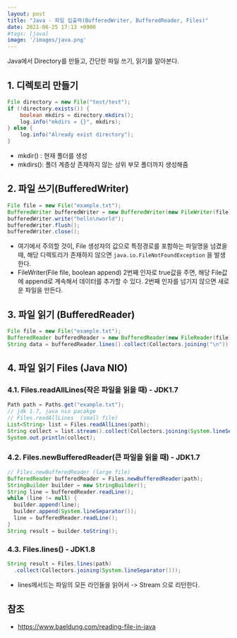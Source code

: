 ```yaml
---
layout: post
title: "Java - 파일 입출력(BufferedWriter, BufferedReader, Files)"
date: 2021-06-25 17:13 +0900
#tags: [java]
image: '/images/java.png'
---
```


Java에서 Directory를 만들고, 간단한 파일 쓰기, 읽기를 알아본다. 

## 1. 디렉토리 만들기

```java
File directory = new File("test/test");
if (!directory.exists()) {
    boolean mkdirs = directory.mkdirs();
    log.info("mkdirs = {}", mkdirs);
} else {
    log.info("Already exist directory");
}
```

- mkdir() : 현재 폴더를 생성 
- mkdirs(): 폴더 계층상 존재하지 않는 상위 부모 폴더까지 생성해줌



## 2. 파일 쓰기(BufferedWriter)

```java
File file = new File("example.txt");
BufferedWriter bufferedWriter = new BufferedWriter(new FileWriter(file));
bufferedWriter.write("hello\nworld");
bufferedWriter.flush();
bufferedWriter.close();
```

- 여기에서 주의할 것이, File 생성자의 값으로 특정경로를 포함하는 파일명을 넘겼을 때, 해당 디렉토리가 존재하지 않으면 `java.io.FileNotFoundException` 을 발생한다. 
- FileWriter(File file, boolean append) 2번째 인자로 true값을 주면, 해당 File값에 append로 계속해서 데이터를 추가할 수 있다. 2번째 인자를 넘기지 않으면 새로운 파일을 만든다.



## 3. 파일 읽기 (BufferedReader)

```java
File file = new File("example.txt");
BufferedReader bufferedReader = new BufferedReader(new FileReader(file));
String data = bufferedReader.lines().collect(Collectors.joining("\n"));
```



## 4. 파일 읽기 Files (Java NIO)

### 4.1. Files.readAllLines(작은 파일을 읽을 때) - JDK1.7

```java
Path path = Paths.get("example.txt");
// jdk 1.7, java nio pacakge
// Files.readAllLines  (small file)
List<String> list = Files.readAllLines(path);
String collect = list.stream().collect(Collectors.joining(System.lineSeparator()));
System.out.println(collect);
```



### 4.2. Files.newBufferedReader(큰 파일을 읽을 때) - JDK1.7

```java
// Files.newBufferedReader (large file)
BufferedReader bufferedReader = Files.newBufferedReader(path);
StringBuilder builder = new StringBuilder();
String line = bufferedReader.readLine();
while (line != null) {
  builder.append(line);
  builder.append(System.lineSeparator());
  line = bufferedReader.readLine();
}
String result = builder.toString();
```



### 4.3. Files.lines() - JDK1.8

```java
String result = Files.lines(path)
  .collect(Collectors.joining(System.lineSeparator()));
```

- lines메서드는 파일의 모든 라인들을 읽어서 ->  Stream<String> 으로 리턴한다.

## 참조 
- https://www.baeldung.com/reading-file-in-java